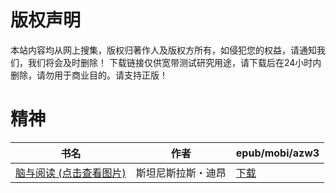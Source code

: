 # 版权声明

本站内容均从网上搜集，版权归著作人及版权方所有，如侵犯您的权益，请通知我们，我们将会及时删除！ 下载链接仅供宽带测试研究用途，请下载后在24小时内删除，请勿用于商业目的。请支持正版！

# 精神

| 书名 | 作者 | epub/mobi/azw3 |
| --- | --- | --- |
| [脑与阅读 (点击查看图片)](https://www.dushupai.com/attachment/2024/06/05/780c911ce485bd1a.jpg) | 斯坦尼斯拉斯・迪昂 | [下载](https://url89.ctfile.com/f/31084289-1357024882-9103fb?p=8866) |
